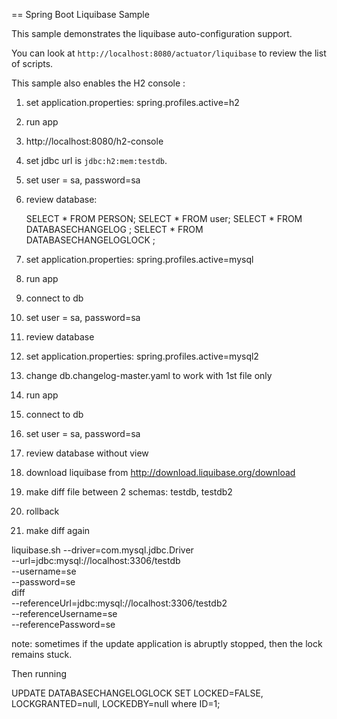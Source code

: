 == Spring Boot Liquibase Sample

This sample demonstrates the liquibase auto-configuration support.

You can look at `http://localhost:8080/actuator/liquibase` to review the list of
scripts.

This sample also enables the H2 console :
1. set application.properties: spring.profiles.active=h2
2. run app
3. http://localhost:8080/h2-console
4. set jdbc url is `jdbc:h2:mem:testdb`.
5. set user = sa, password=sa
6. review database:

    SELECT * FROM PERSON;
    SELECT * FROM user;
    SELECT * FROM DATABASECHANGELOG ;
    SELECT * FROM DATABASECHANGELOGLOCK ;

7. set application.properties: spring.profiles.active=mysql
8. run app
9. connect to db
10. set user = sa, password=sa
11. review  database

12. set application.properties: spring.profiles.active=mysql2
13. change db.changelog-master.yaml to work with 1st file only
14. run app
15. connect to db
16. set user = sa, password=sa
17. review  database without view

18. download liquibase from http://download.liquibase.org/download
18. make diff file between 2 schemas: testdb, testdb2
19. rollback
20. make diff again

liquibase.sh --driver=com.mysql.jdbc.Driver \
        --url=jdbc:mysql://localhost:3306/testdb \
        --username=se \
        --password=se \
    diff \
        --referenceUrl=jdbc:mysql://localhost:3306/testdb2 \
        --referenceUsername=se \
        --referencePassword=se

note: sometimes if the update application is abruptly stopped, then the lock remains stuck.

Then running

UPDATE DATABASECHANGELOGLOCK SET LOCKED=FALSE, LOCKGRANTED=null, LOCKEDBY=null where ID=1;